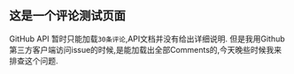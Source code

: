 ## 这是一个评论测试页面

GitHub API 暂时只能加载`30条评论`,API文档并没有给出详细说明.
但是我用Github第三方客户端访问issue的时候,是能加载出全部Comments的,今天晚些时候我来排查这个问题.
